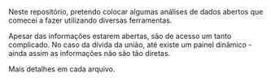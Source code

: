 Neste repositório, pretendo colocar algumas análises de dados abertos que comecei a fazer utilizando diversas ferramentas.

Apesar das informações estarem abertas, são de acesso um tanto complicado. No caso da dívida da união, até existe um painel dinâmico - ainda assim as informações não são tão diretas.

Mais detalhes em cada arquivo.
